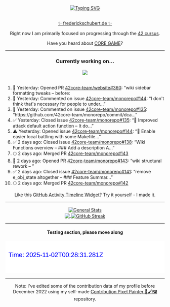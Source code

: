 <div align="center">
	<a href="https://git.io/typing-svg"><img src="https://readme-typing-svg.demolab.com?font=Fira+Code&size=30&pause=1000&color=70A5FD&background=1A1B27&center=true&vCenter=true&repeat=false&random=false&width=550&lines=%F0%9F%91%8B+Hello+World!+I'm+Freddy!+%F0%9F%96%96" alt="Typing SVG" /></a>
</div>
<br>
<div align="center">
	<p></p><a href="https://frederickschubert.de">✨ frederickschubert.de ✨</a></p>
	<p>Right now I am primarily focused on progressing through the <a href="https://github.com/FreddyMSchubert/42_cursus">42 cursus</a>.</p>
	<p>Have you heard about <a href="https://coregame.de/">CORE GAME</a>?</p>
</div>

<hr>

<div align="center">

### Currently working on...

<!-- [![current_repo](https://github-readme-stats.vercel.app/api/pin/?username=FreddyMSchubert&repo=Crafty_Concoctions&theme=tokyonight)](https://github.com/FreddyMSchubert/Crafty_Concoctions) -->

<div align="center">
	<a href="https://github.com/42core-team/monorepo" target="_blank">
		<img align="center" src="https://github-readme-stats.vercel.app/api/pin/?username=42core-team&repo=monorepo&theme=tokyonight" />
	</a>
</div>

<br>

<div align="left">
<ol>
<!-- ACTIVITY:START -->
<li>🚀 Yesterday: Opened PR <a href="https://github.com/42core-team/website/pull/360">42core-team/website#360</a>: “wiki sidebar formatting tweaks – before:  <img wid…”</li>
<li>💬 Yesterday: Commented on issue <a href="https://github.com/42core-team/monorepo/issues/144#issuecomment-3381649745">42core-team/monorepo#144</a>: “I don't think that's necessary for people to under…”</li>
<li>💬 Yesterday: Commented on issue <a href="https://github.com/42core-team/monorepo/issues/135#issuecomment-3380225360">42core-team/monorepo#135</a>: “https://github.com/42core-team/monorepo/commit/dca…”</li>
<li>✅ Yesterday: Closed issue <a href="https://github.com/42core-team/monorepo/issues/135">42core-team/monorepo#135</a>: “🤗 Improved attack default action function – It do…”</li>
<li>⚠️ Yesterday: Opened issue <a href="https://github.com/42core-team/monorepo/issues/144">42core-team/monorepo#144</a>: “🤗 Enable easier local battling with some Makefile…”</li>
<li>✅ 2 days ago: Closed issue <a href="https://github.com/42core-team/monorepo/issues/138">42core-team/monorepo#138</a>: “Wiki Functions overview – ### Add a description  A…”</li>
<li>🌕 2 days ago: Merged PR <a href="https://github.com/42core-team/monorepo/pull/143">42core-team/monorepo#143</a></li>
<li>🚀 2 days ago: Opened PR <a href="https://github.com/42core-team/monorepo/pull/143">42core-team/monorepo#143</a>: “wiki structural rework – ”</li>
<li>✅ 2 days ago: Closed issue <a href="https://github.com/42core-team/monorepo/issues/141">42core-team/monorepo#141</a>: “remove e_obj_state altogether – ### Feature Summar…”</li>
<li>🌕 2 days ago: Merged PR <a href="https://github.com/42core-team/monorepo/pull/142">42core-team/monorepo#142</a></li>
<!-- ACTIVITY:END -->
</ol>
</div>

Like this [GitHub Activity Timeline Widget](https://github.com/FreddyMSchubert/github-activity-timeline)? Try it yourself - I made it.

<hr>

<div align="center">
	<a href="https://github.com/anuraghazra/github-readme-stats" target="_blank">
		<img height=200 align="center" src="https://github-readme-stats.vercel.app/api?username=FreddyMSchubert&show_icons=true&theme=tokyonight&card_width=650" alt="General Stats" />
	</a>
</div>

<div align="center">
	<a href="https://github.com/anuraghazra/github-readme-stats" target="_blank">
		<img height=200 align="center" src="https://github-readme-stats.vercel.app/api/top-langs/?username=FreddyMSchubert&layout=donut&theme=tokyonight&card_width=320">
	</a>
	<a href="https://github.com/DenverCoder1/github-readme-streak-stats" target="_blank">
		<img height=200 align="center" src="https://streak-stats.demolab.com?user=FreddyMSchubert&theme=tokyonight&date_format=j%20M%5B%20Y%5D&card_width=320&card_height=200&hide_total_contributions=true" alt="GitHub Streak" />
	</a>
</div>

<hr>

#### Testing section, please move along

![GitHub Defenders SVG](https://github.com/FreddyMSchubert/FreddyMSchubert/blob/github_defenders_output/output.svg)

<hr>

Note: I've edited some of the contribution data of my profile before December 2022 using my self-made [Contribution Pixel Painter 🎨🖌️🖼️](https://github.com/FreddyMSchubert/contribution-pixel-painter) repository.

